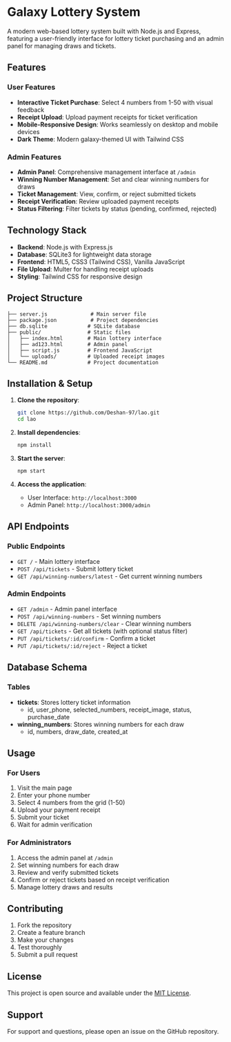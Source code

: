 # Galaxy Lottery System

A modern web-based lottery system built with Node.js and Express, featuring a user-friendly interface for lottery ticket purchasing and an admin panel for managing draws and tickets.

## Features

### User Features
- **Interactive Ticket Purchase**: Select 4 numbers from 1-50 with visual feedback
- **Receipt Upload**: Upload payment receipts for ticket verification
- **Mobile-Responsive Design**: Works seamlessly on desktop and mobile devices
- **Dark Theme**: Modern galaxy-themed UI with Tailwind CSS

### Admin Features
- **Admin Panel**: Comprehensive management interface at `/admin`
- **Winning Number Management**: Set and clear winning numbers for draws
- **Ticket Management**: View, confirm, or reject submitted tickets
- **Receipt Verification**: Review uploaded payment receipts
- **Status Filtering**: Filter tickets by status (pending, confirmed, rejected)

## Technology Stack

- **Backend**: Node.js with Express.js
- **Database**: SQLite3 for lightweight data storage
- **Frontend**: HTML5, CSS3 (Tailwind CSS), Vanilla JavaScript
- **File Upload**: Multer for handling receipt uploads
- **Styling**: Tailwind CSS for responsive design

## Project Structure

```
├── server.js              # Main server file
├── package.json           # Project dependencies
├── db.sqlite             # SQLite database
├── public/               # Static files
│   ├── index.html        # Main lottery interface
│   ├── ad123.html        # Admin panel
│   ├── script.js         # Frontend JavaScript
│   └── uploads/          # Uploaded receipt images
└── README.md             # Project documentation
```

## Installation & Setup

1. **Clone the repository**:
   ```bash
   git clone https://github.com/Deshan-97/lao.git
   cd lao
   ```

2. **Install dependencies**:
   ```bash
   npm install
   ```

3. **Start the server**:
   ```bash
   npm start
   ```

4. **Access the application**:
   - User Interface: `http://localhost:3000`
   - Admin Panel: `http://localhost:3000/admin`

## API Endpoints

### Public Endpoints
- `GET /` - Main lottery interface
- `POST /api/tickets` - Submit lottery ticket
- `GET /api/winning-numbers/latest` - Get current winning numbers

### Admin Endpoints
- `GET /admin` - Admin panel interface
- `POST /api/winning-numbers` - Set winning numbers
- `DELETE /api/winning-numbers/clear` - Clear winning numbers
- `GET /api/tickets` - Get all tickets (with optional status filter)
- `PUT /api/tickets/:id/confirm` - Confirm a ticket
- `PUT /api/tickets/:id/reject` - Reject a ticket

## Database Schema

### Tables
- **tickets**: Stores lottery ticket information
  - id, user_phone, selected_numbers, receipt_image, status, purchase_date
- **winning_numbers**: Stores winning numbers for each draw
  - id, numbers, draw_date, created_at

## Usage

### For Users
1. Visit the main page
2. Enter your phone number
3. Select 4 numbers from the grid (1-50)
4. Upload your payment receipt
5. Submit your ticket
6. Wait for admin verification

### For Administrators
1. Access the admin panel at `/admin`
2. Set winning numbers for each draw
3. Review and verify submitted tickets
4. Confirm or reject tickets based on receipt verification
5. Manage lottery draws and results

## Contributing

1. Fork the repository
2. Create a feature branch
3. Make your changes
4. Test thoroughly
5. Submit a pull request

## License

This project is open source and available under the [MIT License](LICENSE).

## Support

For support and questions, please open an issue on the GitHub repository.